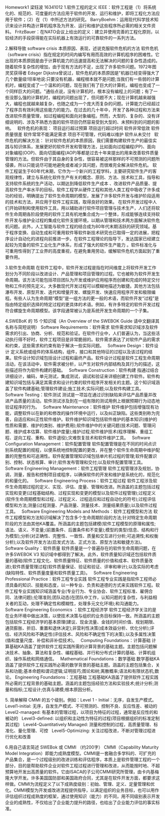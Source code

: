 Homework1
梁钰波
16341012
1.软件工程的定义
IEEE：软件工程是（1）将系统化的、规范的、可度量的方法应用于软件的开发、运行和维护，即将工程化方法应用于软件；（2）在（1）中所述方法的研究。
BarryBoehm：运用现代科学技术知识来设计并构造计算机程序及为开发、运行和维护这些程序所必需的相关文件资料。
FritzBauer：在NATO会议上给出的定义：建立并使用完善的工程化原则，以较经济的手段获得能在实际机器上有效运行的可靠软件的一系列方法。

2.解释导致 software crisis 本质原因、表现，述说克服软件危机的方法
软件危机（software crisis）指在规定的时间内编写有用而高效的计算机程序的困难性。它出现的本质原因是由于计算机能力的迅速提高和无法解决的问题的复杂性造成的。随着软件复杂性的增加，由于现有方法的不足，出现了许多软件问题。1972年图灵奖获得者 Edsger Dijkstra曾说过，软件危机的本质原因是"机器已经变得强大了几个数量级!坦率地说:只要没有机器，编程根本就不是问题;当我们有一些弱的计算机时，编程变成了一个温和的问题，现在我们有了巨大的计算机，编程也变成了一个同样巨大的问题。"通俗点说，没有计算机时，根本没有编程上的问题；有了一些没那么强的计算机时，编程的问题出现了，但问题不大；现在计算机越来越强大，编程也就越来越复杂，也随之成为一个庞大而复杂的问题。计算能力已经超过了程序员有效利用这些能力的能力。在过去的几十年中，开发了各种过程和方法来改进软件质量管理，如过程编程和面向对象编程。然而，大型的、复杂的、没有详细说明的、涉及不熟悉方面的软件项目仍然容易受到大型的、未预料到的问题的影响。
 
软件危机的表现：
项目运行超过预算
项目运行超过时间
软件非常低效
软件质量很差
软件常常不能满足需求
项目不可管理，代码难以维护
软件从未交付
 
软件危机的解决方法：
针对软件危机的本质原因，我们需要构建软件生产的最佳实践与知识体系，发展更好的软件开发和管理方法，比如面向过程编程(PP)、面向对象编程(OOP)、面向切面编程(AOP)等都是过去十年来提出的用来改善软件质量管理的方法。但软件由于其自身的复杂性，很容易被这样那样的不可预测的问题所侵袭，所以只能说尽可能地避免或者减少其问题，而很难完全解决软件危机。
软件工程诞生于60年代末期，它作为一个新兴的工程学科，主要研究软件生产的客观规律性，建立与系统化软件生产有关的概念、原则、方法、技术和工具，指导和支持软件系统的生产活动，以期达到降低软件生产成本 、改进软件产品质量、提高软件生产率水平的目标。软件工程学从硬件工程和其他人类工程中吸收了许多成功的经验，明确提出了软件生命周期的模型，发展了许多软件开发与维护阶段适用的技术和方法，并应用于软件工程实践，取得良好的效果。
在软件开发过程中人们开始研制和使用软件工具，用以辅助进行软件项目管理与技术生产，人们还将软件生命周期各阶段使用的软件工具有机地集合成为一个整体，形成能够连续支持软件开发与维护全过程的集成化软件支援环境，以期从管理和技术两方面解决软件危机问题。此外，人工智能与软件工程的结合成为80年代末期活跃的研究领域。基于程序变换、自动生成和可重用软件等软件新技术研究也已取得一定的进展，把程序设计自动化的进程向前推进一步。在软件工程理论的指导下，发达国家已经建立起较为完备的软件工业化生产体系，形成了强大的软件生产能力 。软件标准化与可重用性得到了工业界的高度重视，在避免重用劳动，缓解软件危机方面起到了重要作用。

3.软件生命周期
在软件工程中，软件开发过程是指在时间维度上将软件开发工作划分为不同阶段以改进设计、产品管理和项目管理的过程。它也被称为软件开发生命周期。该方法可能包括项目团队为开发或维护应用程序而创建和完成的特定交付物和工件的预先定义。大多数现代开发过程可以模糊地描述为敏捷。其他方法包括瀑布开发、原型开发、迭代和增量开发、螺旋开发、快速应用程序开发和极限编程。有些人认为生命周期“模型”是一组方法的更一般的术语，而软件开发“过程”是指由特定组织选择的特定过程的更具体的术语。例如，有许多特定的软件开发过程符合螺旋生命周期模型。该字段通常被认为是系统开发生命周期的一个子集。

4.SWEBoK 的 15 个知识域（An Overview of the SWEBOK Guide 请中文翻译其名称与简短说明）
Software Requirements：软件需求
软件需求知识域涉及软件需求的引出、协商、分析、规范和验证。在软件行业中，人们普遍认为，当这些活动执行得不好时，软件工程项目是非常脆弱的。软件需求表达了对软件产品的需求和约束，这些需求和约束有助于解决一些实际问题。
 
Software Design：软件设计
定义系统或组件的体系结构，组件，接口和其他特征的过程以及该过程的结果。软件设计知识域包括设计过程和最终产品。软件设计过程是软件工程生命周期活动，在该活动中，软件需求被分析，以产生对软件内部结构及其行为的描述，这些描述将作为软件构建的基础。
 
Software Construction：软件构建
指通过结合详细设计，编码，单元测试，集成测试，调试和验证来详细创建工作软件。软件构建知识域包括与满足其需求和设计约束的软件程序开发相关的主题。这个知识域涵盖了软件构建基础;管理软件建设;施工技术;实际问题;以及软件构建工具。
 
Software Testing：软件测试
测试是一项旨在通过识别缺陷来评估产品质量并改进产品质量的活动。软件测试涉及到在一组有限的测试用例上根据预期行为动态地验证程序的行为。
 
Software Maintenance：软件维护
软件维护包括增强现有功能，调整软件以在新的和修改的操作环境中运行，以及纠正缺陷。这些类别称为完善，自适应和纠正性软件维护。软件维护知识域包括软件维护的基本知识(维护的性质和需要、维护的类别、维护费用);软件维护中的关键问题(技术问题、管理问题、维护成本估算、软件维护度量);维护过程;软件维护技术(程序理解、重组工程、逆向工程、重构、软件退役);灾难恢复技术和软件维护工具。
 
Software Configuration Management：软件配置管理
软件配置管理是在不同的时间点识别系统配置的规程，以便系统地控制配置的更改，并在整个软件生命周期中维护配置的完整性和可追溯性。软件配置管理知识域包括单片机过程的管理;软件配置识别、控制、状态核算、审计;软件发布管理和交付;以及软件配置管理工具。
Software Engineering Management：软件工程管理
软件工程管理涉及规划，协调，测量，报告和控制项目或程序，以确保软件的开发和维护是系统化的，规范化的和量化的。
 
Software Engineering Process：软件工程过程
软件工程涉及软件生命周期过程的定义、实现、评估、度量、管理和改进。所涵盖的主题包括过程实现和变更(过程基础结构、过程实现和变更的模型以及软件过程管理);过程定义(软件生命周期模型和过程，过程定义、过程适应和过程自动化的符号);过程评估模型和方法;测量(过程测量、产品测量、测量技术、测量结果质量);以及软件过程工具。
 
Software Engineering Models and Methods：软件工程模型和方法
软件工程模型和方法知识域解决了包含多个生命周期阶段的方法;针对特定生命周期阶段的方法由其他KA覆盖。所涵盖的主题包括建模(软件工程模型的原理和属性;语法、语义、不变量;(前置条件、后置条件和不变量);模型的类型(信息、结构和行为模型);分析(对正确性、完整性、一致性、质量和交互进行分析;可追溯性;和权衡分析);以及软件开发方法(启发式方法、正式方法、原型方法和敏捷方法)。
 
Software Quality：软件质量
软件质量是一个普遍存在的软件生命周期问题，在许多SWEBOK V3 知识域中都得到了解决。此外，软件质量知识域还包括软件质量的基础(软件工程文化、软件质量特征、软件质量的价值和成本、软件质量改进);软件质量管理过程(软件质量保证、验证和验证、评审和审计);以及实际的考虑(缺陷特性、软件质量度量和软件质量工具)。
 
Software Engineering Professional Practice：软件工程专业实践
软件工程专业实践是指软件工程师必须具备的知识、技能和态度，以一种专业、负责和道德的方式来实践软件工程。软件工程专业实践知识域涵盖专业(专业行为、专业协会、软件工程标准、雇佣合同、法律问题);伦理准则;团队动态(在团队中工作，认知问题的复杂性，与利益相关者的互动，处理不确定性和模糊性，处理多元文化环境);和沟通能力。
 
Software Engineering Economics ：软件工程经济学
软件工程经济学关注的是在业务环境中做出决策，以使技术决策与组织的业务目标保持一致。所涵盖的主题包括软件工程经济学的基本原理(建议、现金流量、金钱的时间价值、规划期限、通货膨胀、折旧、重置和退休决定);非营利性决策(成本效益分析、优化分析);评估、经济风险和不确定性(评估技术、风险和不确定性下的决策);以及多属性决策(值和度量尺度、补偿和非补偿技术)。
 
Computing Foundations：计算基础
计算基础KA涵盖了提供软件工程实践所需的计算背景的基础主题。主题包括问题解决技术、抽象、算法和复杂性、编程基础、并行和分布式计算的基础、计算机组织、操作系统和网络通信。
 
Mathematical Foundations：数学基础
数学基础KA涵盖了提供软件工程实践所必需的数学背景的基础主题。涵盖的主题包括集合，关系和功能;基本命题和谓词逻辑;证明技巧;图论和树;离散概率;语法和有限状态机;数论。
Engineering Foundations：工程基础
工程基础KA涵盖了提供软件工程实践所必需的工程背景的基础主题。涵盖的主题包括经验方法和实验技术;统计分析;测量和指标;工程设计;仿真与建模;根本原因分析。

5. 简单解释 CMMI 的五个级别。例如：Level 1 - Initial：无序，自发生产模式。
Level1-initial: 无序，自发生产模式、不可预测的、控制不良、反应性差、被动的
 
Level2-managed: 有基本的管理过程，以项目为特征的过程，通常是反应性的和被动的
 
Level3-defined: 以组织和主动性为特征的过程(项目根据组织的标准定制其过程)
 
Level4-Quantitatively Managed: 测量和控制的过程，高质量管理、标准化、量化管理、可控
 
Level5-Optimizing: 关注过程改进，不断对管理过程进行优化和改善

6.用自己语言简述 SWEBok 或 CMMI （约200字）
CMMI（Capability Maturity Model Integration）即能力成熟度模型。CMMI是一套融合多学科的、可扩充的产品集合，是一个过程级别的改进训练和评估程序，本质上是软件管理工程的一个部分，目的是帮助软件企业对软件工程过程进行管理和改进，从而能按时地、不超预算地开发出高质量的软件。它由ISACA的子公司CMMI研究所管理，由卡内基梅隆大学开发。许多美国国防部和美国政府合同，尤其是在软件开发方面，都要求这样做。CMMI为流程定义了以下成熟度级别：初始、管理、定义、定量管理和优化。CMMI模型为开发或改进流程提供指导，以满足组织的业务目标，也可以用作评估组织过程成熟度的框架，通过使用知识（能力）的不同，用不同级别表示开发企业的成熟性，不仅给出了企业能力提升的路径，也给出了企业能力评估的事实标准。

